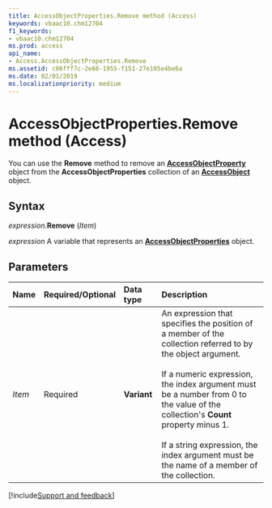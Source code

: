 ```yaml
---
title: AccessObjectProperties.Remove method (Access)
keywords: vbaac10.chm12704
f1_keywords:
- vbaac10.chm12704
ms.prod: access
api_name:
- Access.AccessObjectProperties.Remove
ms.assetid: c06fff7c-2e68-1955-f151-27e105e4be6a
ms.date: 02/01/2019
ms.localizationpriority: medium
---
```



# AccessObjectProperties.Remove method (Access)

You can use the **Remove** method to remove an **[AccessObjectProperty](access.accessobjectproperty.md)** object from the **AccessObjectProperties** collection of an **[AccessObject](Access.AccessObject.md)** object.


## Syntax

_expression_.**Remove** (_Item_)

_expression_ A variable that represents an **[AccessObjectProperties](Access.AccessObjectProperties.md)** object.


## Parameters

|Name|Required/Optional|Data type|Description|
|:-----|:-----|:-----|:-----|
| _Item_|Required|**Variant**|An expression that specifies the position of a member of the collection referred to by the object argument.<br/><br/>If a numeric expression, the index argument must be a number from 0 to the value of the collection's **Count** property minus 1.<br/><br/>If a string expression, the index argument must be the name of a member of the collection.|




[!include[Support and feedback](~/includes/feedback-boilerplate.md)]